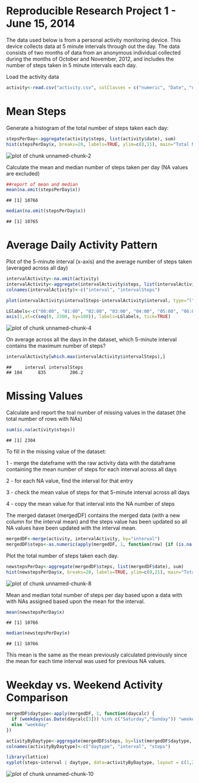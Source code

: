 Reproducible Research Project 1 - June 15, 2014
===============================================

The data used below is from a personal activity monitoring device.  This device collects data at 5 minute intervals through out the day.  The data consists of two months of data from an anonymous individual collected during the months of October and November, 2012, and includes the number of steps taken in 5 minute intervals each day.

Load the activity data

```r
activity<-read.csv("activity.csv", colClasses = c("numeric", "Date", "numeric"))
```

Mean Steps
==========

Generate a histogram of the total number of steps taken each day:

```r
stepsPerDay<-aggregate(activity$steps, list(activity$date), sum)
hist(stepsPerDay$x, breaks=20, labels=TRUE, ylim=c(0,11), main="Total Number of Steps per Day", xlab="Steps", ylab="Frequency")
```

![plot of chunk unnamed-chunk-2](figure/unnamed-chunk-2.png) 

Calculate the mean and median number of steps taken per day
(NA values are excluded)

```r
##report of mean and median
mean(na.omit(stepsPerDay$x))
```

```
## [1] 10766
```

```r
median(na.omit(stepsPerDay$x))
```

```
## [1] 10765
```

Average Daily Activity Pattern
==============================

Plot of the 5-minute interval (x-axis) and the average number of steps taken (averaged across all day)


```r
intervalActivity<-na.omit(activity)
intervalActivity<-aggregate(intervalActivity$steps, list(intervalActivity$interval), mean)
colnames(intervalActivity)<-c("interval", "intervalSteps")

plot(intervalActivity$intervalSteps~intervalActivity$interval, type="l", xlab="Time interval", ylab="Steps Taken", main="Average Steps Taken by Time Interval", xaxt="n")

LGlabels<-c("00:00", "01:00", "02:00", "03:00", "04:00", "05:00", "06:00","07:00", "08:00","09:00", "10:00", "11:00", "12:00", "13:00", "14:00", "15:00", "16:00","17:00", "18:00","19:00", "20:00", "21:00", "22:00", "23:00")
axis(1,at=c(seq(0, 2300, by=100)), labels=LGlabels, tick=TRUE)
```

![plot of chunk unnamed-chunk-4](figure/unnamed-chunk-4.png) 

On average across all the days in the dataset, which 5-minute interval contains the maximum number of steps?

```r
intervalActivity[which.max(intervalActivity$intervalSteps),]
```

```
##     interval intervalSteps
## 104      835         206.2
```


Missing Values
==============

Calculate and report the toal number of missing values in the dataset 
(the total number of rows with NAs)

```r
sum(is.na(activity$steps))
```

```
## [1] 2304
```

To fill in the missing value of the dataset:

  1 - merge the dateframe with the raw activity data with the dataframe containing the mean number of steps for each interval across all days 

  2 - for each NA value, find the interval for that entry

  3 - check the mean value of steps for that 5-minute interval across all days
   
   4 - copy the mean value for that interval into the NA number of steps
   
The merged dataset (mergedDF) contains the merged data (with a new column for the interval mean) and the steps value has been updated so all NA values have been updated with the interval mean.
   

```r
mergedDF<-merge(activity, intervalActivity, by="interval")
mergedDF$steps<-as.numeric(apply(mergedDF, 1, function(row) {if (is.na(row[2])) row[4] else row[2]}))
```

Plot the total number of steps taken each day.

```r
newstepsPerDay<-aggregate(mergedDF$steps, list(mergedDF$date), sum)
hist(newstepsPerDay$x, breaks=20, labels=TRUE, ylim=c(0,21), main="Total Number of Steps per Day (after imputing missing values)", xlab="Steps", ylab="Frequency")
```

![plot of chunk unnamed-chunk-8](figure/unnamed-chunk-8.png) 

Mean and median total number of steps per day based upon a data with with NAs assigned based upon the mean for the interval.


```r
mean(newstepsPerDay$x)
```

```
## [1] 10766
```

```r
median(newstepsPerDay$x)
```

```
## [1] 10766
```

This mean is the same as the mean previously calculated previously since the mean for each time interval was used for previous NA values.

Weekday vs. Weekend Activity Comparison
=======================================


```r
mergedDF$daytype<-apply(mergedDF, 1, function(daycalc) {
  if (weekdays(as.Date(daycalc[3])) %in% c("Saturday","Sunday")) "weekend"     
  else "weekday"
})

activityByDaytype<-aggregate(mergedDF$steps, by=list(mergedDF$daytype, mergedDF$interval), mean)
colnames(activityByDaytype)<-c("daytype", "interval", "steps")

library(lattice)
xyplot(steps~interval | daytype, data=activityByDaytype, layout = c(1,2), type="l", main="Comparison of Mean Number of Steps Taken (Weekdays vs. Weekends)", xlab="Interval", ylab="Mean Number of Steps")
```

![plot of chunk unnamed-chunk-10](figure/unnamed-chunk-10.png) 





